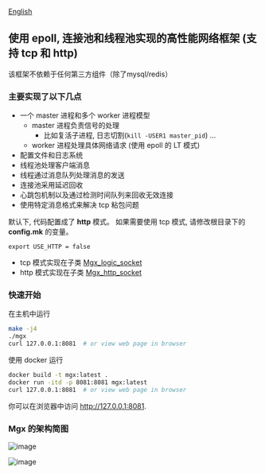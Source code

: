 [English](./README.md)

## **使用 epoll, 连接池和线程池实现的高性能网络框架 (支持 tcp 和 http)**

该框架不依赖于任何第三方组件（除了mysql/redis）

### 主要实现了以下几点

- 一个 master 进程和多个 worker 进程模型
    - master 进程负责信号的处理
        - 比如复活子进程, 日志切割(`kill -USER1 master_pid`) ...
    - worker 进程处理具体网络请求 (使用 epoll 的 LT 模式)
- 配置文件和日志系统
- 线程池处理客户端消息
- 线程通过消息队列处理消息的发送
- 连接池采用延迟回收
- 心跳包机制以及通过检测时间队列来回收无效连接
- 使用特定消息格式来解决 tcp 粘包问题


默认下, 代码配置成了 **http** 模式。 如果需要使用 tcp 模式, 请修改根目录下的 **config.mk** 的变量。

```
export USE_HTTP = false
```

- tcp 模式实现在子类 [Mgx_logic_socket](./bussiness/mgx_logic_socket.cpp)
- http 模式实现在子类 [Mgx_http_socket](./http/mgx_http_socket.cpp)

### 快速开始

在主机中运行

```bash
make -j4
./mgx
curl 127.0.0.1:8081  # or view web page in browser
```

使用 docker 运行
```bash
docker build -t mgx:latest .
docker run -itd -p 8081:8081 mgx:latest
curl 127.0.0.1:8081  # or view web page in browser
```

你可以在浏览器中访问 http://127.0.0.1:8081.

### Mgx 的架构简图
![image](https://user-images.githubusercontent.com/33289788/198247693-2be7fa86-91e0-4d95-82db-61504ef4d5f2.png)

![image](https://user-images.githubusercontent.com/33289788/198247721-7cd7afd0-570b-40db-8b63-a9838888b170.png)
